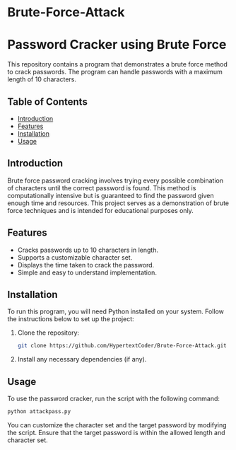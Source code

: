 # Brute-Force-Attack
# Password Cracker using Brute Force

This repository contains a program that demonstrates a brute force method to crack passwords. The program can handle passwords with a maximum length of 10 characters. 

## Table of Contents

- [Introduction](#introduction)
- [Features](#features)
- [Installation](#installation)
- [Usage](#usage)

## Introduction

Brute force password cracking involves trying every possible combination of characters until the correct password is found. This method is computationally intensive but is guaranteed to find the password given enough time and resources. This project serves as a demonstration of brute force techniques and is intended for educational purposes only.

## Features

- Cracks passwords up to 10 characters in length.
- Supports a customizable character set.
- Displays the time taken to crack the password.
- Simple and easy to understand implementation.

## Installation

To run this program, you will need Python installed on your system. Follow the instructions below to set up the project:

1. Clone the repository:
   ```sh
   git clone https://github.com/HypertextCoder/Brute-Force-Attack.git
   ```

2. Install any necessary dependencies (if any).

## Usage

To use the password cracker, run the script with the following command:
```sh
python attackpass.py
```

You can customize the character set and the target password by modifying the script. Ensure that the target password is within the allowed length and character set.

